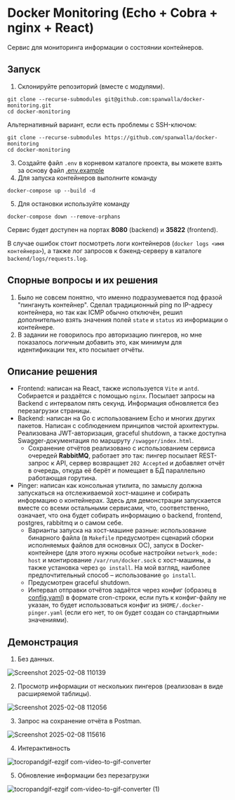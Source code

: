 # Docker Monitoring (Echo + Cobra + nginx + React)
Сервис для мониторинга информации о состоянии контейнеров.

## Запуск
1. Склонируйте репозиторий (вместе с модулями).
```
git clone --recurse-submodules git@github.com:spanwalla/docker-monitoring.git
cd docker-monitoring
```
Альтернативный вариант, если есть проблемы с SSH-ключом:
```
git clone --recurse-submodules https://github.com/spanwalla/docker-monitoring
cd docker-monitoring
```
3. Создайте файл `.env` в корневом каталоге проекта, вы можете взять за основу файл [.env.example](.env.example)
4. Для запуска контейнеров выполните команду
```
docker-compose up --build -d
```
5. Для остановки используйте команду
```
docker-compose down --remove-orphans
```

Сервис будет доступен на портах **8080** (backend) и **35822** (frontend).

В случае ошибок стоит посмотреть логи контейнеров (`docker logs <имя контейнера>`), а также лог запросов к бэкенд-серверу в каталоге `backend/logs/requests.log`.

## Спорные вопросы и их решения
1. Было не совсем понятно, что именно подразумевается под фразой "пингануть контейнер". Cделал традиционный ping по IP-адресу контейнера, но так как ICMP обычно отключён, решил дополнительно взять значения полей `state` и `status` из информации о контейнере.
2. В задании не говорилось про авторизацию пингеров, но мне показалось логичным добавить это, как минимум для идентификации тех, кто посылает отчёты.

## Описание решения
- Frontend: написан на React, также используется `Vite` и `antd`. Собирается и раздаётся с помощью `nginx`. Посылает запросы на Backend с интервалом пять секунд. Информация обновляется без перезагрузки страницы.
- Backend: написан на Go с использованием Echo и многих других пакетов. Написан с соблюдением принципов чистой архитектуры. Реализована JWT-авторизация, graceful shutdown, а также доступна Swagger-документация по маршруту `/swagger/index.html`.
  - Сохранение отчётов реализовано с использованием сервиса очередей **RabbitMQ**, работает это так: пингер посылает REST-запрос к API, сервер возвращает `202 Accepted` и добавляет отчёт в очередь, откуда её берёт и помещает в БД параллельно работающая горутина.
- Pinger: написан как консольная утилита, по замыслу должна запускаться на отслеживаемой хост-машине и собирать информацию о контейнерах. Здесь для демонстрации запускается вместе со всеми остальными сервисами, что, соответственно, означает, что она будет собирать информацию о backend, frontend, postgres, rabbitmq и о самом себе.
  - Варианты запуска на хост-машине разные: использование бинарного файла (в `Makefile` предусмотрен сценарий сборки исполняемых файлов для основных ОС), запуск в Docker-контейнере (для этого нужны особые настройки `network_mode: host` и монтирование `/var/run/docker.sock` с хост-машины, а также установка через `go install`. На мой взгляд, наиболее предпочтительный способ – использование `go install`.
  - Предусмотрен graceful shutdown.
  - Интервал отправки отчётов задаётся через конфиг (образец в [config.yaml](pinger/config/config.yaml)) в формате cron-строки, если путь к конфиг-файлу не указан, то будет использоваться конфиг из `$HOME/.docker-pinger.yaml` (если его нет, то он будет создан со стандартными значениями).

## Демонстрация
1. Без данных.

![Screenshot 2025-02-08 110139](https://github.com/user-attachments/assets/91b4db32-8d38-421e-8663-6b8abee2a2ca)

2. Просмотр информации от нескольких пингеров (реализован в виде расширяемой таблицы).

![Screenshot 2025-02-08 112056](https://github.com/user-attachments/assets/000e356e-daa5-499c-b167-1775cd3bfab6)

3. Запрос на сохранение отчёта в Postman.

![Screenshot 2025-02-08 115616](https://github.com/user-attachments/assets/ef4a6520-2f86-4a9f-bcbb-b8ff13ca5800)

4. Интерактивность

![tocropandgif-ezgif com-video-to-gif-converter](https://github.com/user-attachments/assets/2edf24e9-b105-458b-ab11-62c528444234)

5. Обновление информации без перезагрузки

![tocropandgif-ezgif com-video-to-gif-converter (1)](https://github.com/user-attachments/assets/f82198a9-8b78-45bb-8636-b27160ed8d80)
